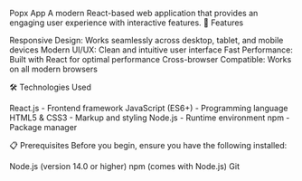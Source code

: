 Popx App
A modern React-based web application that provides an engaging user experience with interactive features.
🚀 Features

Responsive Design: Works seamlessly across desktop, tablet, and mobile devices
Modern UI/UX: Clean and intuitive user interface
Fast Performance: Built with React for optimal performance
Cross-browser Compatible: Works on all modern browsers

🛠️ Technologies Used

React.js - Frontend framework
JavaScript (ES6+) - Programming language
HTML5 & CSS3 - Markup and styling
Node.js - Runtime environment
npm - Package manager

📋 Prerequisites
Before you begin, ensure you have the following installed:

Node.js (version 14.0 or higher)
npm (comes with Node.js)
Git
